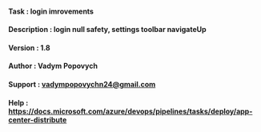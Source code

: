 #### Task         : login imrovements    
#### Description  : login null safety, settings toolbar navigateUp 
#### Version      : 1.8
#### Author       : Vadym Popovych
#### Support	  : vadympopovychn24@gmail.com
#### Help         : https://docs.microsoft.com/azure/devops/pipelines/tasks/deploy/app-center-distribute
